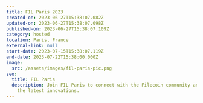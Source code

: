 ```yaml
---
title: FIL Paris 2023
created-on: 2023-06-27T15:38:07.082Z
updated-on: 2023-06-27T15:38:07.098Z
published-on: 2023-06-27T15:38:07.109Z
category: hosted
location: Paris, France
external-link: null
start-date: 2023-07-15T15:38:07.119Z
end-date: 2023-07-22T15:38:00.000Z
image:
  src: /assets/images/fil-paris-pic.png
seo:
  title: FIL Paris
  description: Join FIL Paris to connect with the Filecoin community and explore
    the latest innovations.
---
```

